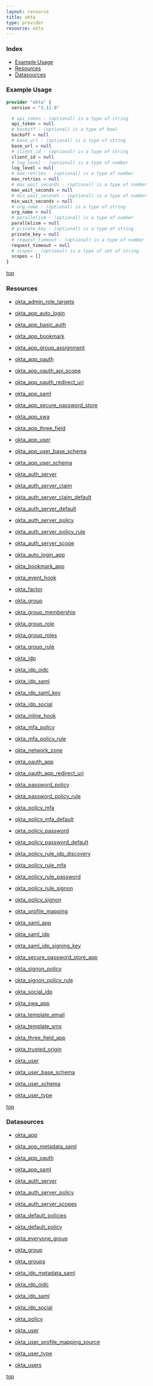 ```yaml
---
layout: resource
title: okta
type: provider
resource: okta
---
```


### Index

- [Example Usage](#example-usage)
- [Resources](#resources)
- [Datasources](#datasources)

### Example Usage

```terraform
provider "okta" {
  version = "3.11.0"

  # api_token - (optional) is a type of string
  api_token = null
  # backoff - (optional) is a type of bool
  backoff = null
  # base_url - (optional) is a type of string
  base_url = null
  # client_id - (optional) is a type of string
  client_id = null
  # log_level - (optional) is a type of number
  log_level = null
  # max_retries - (optional) is a type of number
  max_retries = null
  # max_wait_seconds - (optional) is a type of number
  max_wait_seconds = null
  # min_wait_seconds - (optional) is a type of number
  min_wait_seconds = null
  # org_name - (optional) is a type of string
  org_name = null
  # parallelism - (optional) is a type of number
  parallelism = null
  # private_key - (optional) is a type of string
  private_key = null
  # request_timeout - (optional) is a type of number
  request_timeout = null
  # scopes - (optional) is a type of set of string
  scopes = []
}
```

[top](#index)

### Resources


- [okta_admin_role_targets](./r/okta_admin_role_targets.md)

- [okta_app_auto_login](./r/okta_app_auto_login.md)

- [okta_app_basic_auth](./r/okta_app_basic_auth.md)

- [okta_app_bookmark](./r/okta_app_bookmark.md)

- [okta_app_group_assignment](./r/okta_app_group_assignment.md)

- [okta_app_oauth](./r/okta_app_oauth.md)

- [okta_app_oauth_api_scope](./r/okta_app_oauth_api_scope.md)

- [okta_app_oauth_redirect_uri](./r/okta_app_oauth_redirect_uri.md)

- [okta_app_saml](./r/okta_app_saml.md)

- [okta_app_secure_password_store](./r/okta_app_secure_password_store.md)

- [okta_app_swa](./r/okta_app_swa.md)

- [okta_app_three_field](./r/okta_app_three_field.md)

- [okta_app_user](./r/okta_app_user.md)

- [okta_app_user_base_schema](./r/okta_app_user_base_schema.md)

- [okta_app_user_schema](./r/okta_app_user_schema.md)

- [okta_auth_server](./r/okta_auth_server.md)

- [okta_auth_server_claim](./r/okta_auth_server_claim.md)

- [okta_auth_server_claim_default](./r/okta_auth_server_claim_default.md)

- [okta_auth_server_default](./r/okta_auth_server_default.md)

- [okta_auth_server_policy](./r/okta_auth_server_policy.md)

- [okta_auth_server_policy_rule](./r/okta_auth_server_policy_rule.md)

- [okta_auth_server_scope](./r/okta_auth_server_scope.md)

- [okta_auto_login_app](./r/okta_auto_login_app.md)

- [okta_bookmark_app](./r/okta_bookmark_app.md)

- [okta_event_hook](./r/okta_event_hook.md)

- [okta_factor](./r/okta_factor.md)

- [okta_group](./r/okta_group.md)

- [okta_group_membership](./r/okta_group_membership.md)

- [okta_group_role](./r/okta_group_role.md)

- [okta_group_roles](./r/okta_group_roles.md)

- [okta_group_rule](./r/okta_group_rule.md)

- [okta_idp](./r/okta_idp.md)

- [okta_idp_oidc](./r/okta_idp_oidc.md)

- [okta_idp_saml](./r/okta_idp_saml.md)

- [okta_idp_saml_key](./r/okta_idp_saml_key.md)

- [okta_idp_social](./r/okta_idp_social.md)

- [okta_inline_hook](./r/okta_inline_hook.md)

- [okta_mfa_policy](./r/okta_mfa_policy.md)

- [okta_mfa_policy_rule](./r/okta_mfa_policy_rule.md)

- [okta_network_zone](./r/okta_network_zone.md)

- [okta_oauth_app](./r/okta_oauth_app.md)

- [okta_oauth_app_redirect_uri](./r/okta_oauth_app_redirect_uri.md)

- [okta_password_policy](./r/okta_password_policy.md)

- [okta_password_policy_rule](./r/okta_password_policy_rule.md)

- [okta_policy_mfa](./r/okta_policy_mfa.md)

- [okta_policy_mfa_default](./r/okta_policy_mfa_default.md)

- [okta_policy_password](./r/okta_policy_password.md)

- [okta_policy_password_default](./r/okta_policy_password_default.md)

- [okta_policy_rule_idp_discovery](./r/okta_policy_rule_idp_discovery.md)

- [okta_policy_rule_mfa](./r/okta_policy_rule_mfa.md)

- [okta_policy_rule_password](./r/okta_policy_rule_password.md)

- [okta_policy_rule_signon](./r/okta_policy_rule_signon.md)

- [okta_policy_signon](./r/okta_policy_signon.md)

- [okta_profile_mapping](./r/okta_profile_mapping.md)

- [okta_saml_app](./r/okta_saml_app.md)

- [okta_saml_idp](./r/okta_saml_idp.md)

- [okta_saml_idp_signing_key](./r/okta_saml_idp_signing_key.md)

- [okta_secure_password_store_app](./r/okta_secure_password_store_app.md)

- [okta_signon_policy](./r/okta_signon_policy.md)

- [okta_signon_policy_rule](./r/okta_signon_policy_rule.md)

- [okta_social_idp](./r/okta_social_idp.md)

- [okta_swa_app](./r/okta_swa_app.md)

- [okta_template_email](./r/okta_template_email.md)

- [okta_template_sms](./r/okta_template_sms.md)

- [okta_three_field_app](./r/okta_three_field_app.md)

- [okta_trusted_origin](./r/okta_trusted_origin.md)

- [okta_user](./r/okta_user.md)

- [okta_user_base_schema](./r/okta_user_base_schema.md)

- [okta_user_schema](./r/okta_user_schema.md)

- [okta_user_type](./r/okta_user_type.md)


[top](#index)

### Datasources


- [okta_app](./d/okta_app.md)

- [okta_app_metadata_saml](./d/okta_app_metadata_saml.md)

- [okta_app_oauth](./d/okta_app_oauth.md)

- [okta_app_saml](./d/okta_app_saml.md)

- [okta_auth_server](./d/okta_auth_server.md)

- [okta_auth_server_policy](./d/okta_auth_server_policy.md)

- [okta_auth_server_scopes](./d/okta_auth_server_scopes.md)

- [okta_default_policies](./d/okta_default_policies.md)

- [okta_default_policy](./d/okta_default_policy.md)

- [okta_everyone_group](./d/okta_everyone_group.md)

- [okta_group](./d/okta_group.md)

- [okta_groups](./d/okta_groups.md)

- [okta_idp_metadata_saml](./d/okta_idp_metadata_saml.md)

- [okta_idp_oidc](./d/okta_idp_oidc.md)

- [okta_idp_saml](./d/okta_idp_saml.md)

- [okta_idp_social](./d/okta_idp_social.md)

- [okta_policy](./d/okta_policy.md)

- [okta_user](./d/okta_user.md)

- [okta_user_profile_mapping_source](./d/okta_user_profile_mapping_source.md)

- [okta_user_type](./d/okta_user_type.md)

- [okta_users](./d/okta_users.md)


[top](#index)